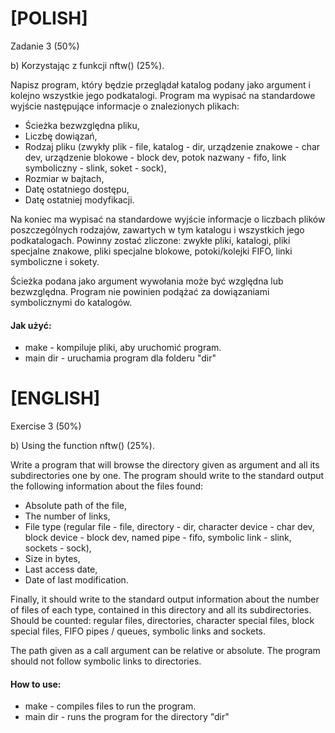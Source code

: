 # [POLISH]
Zadanie 3 (50%)

b) Korzystając z funkcji nftw() (25%).

Napisz program, który będzie przeglądał katalog podany jako argument i kolejno wszystkie jego podkatalogi. 
Program ma wypisać na standardowe wyjście następujące informacje o znalezionych plikach:

* Ścieżka bezwzględna pliku,
* Liczbę dowiązań,
* Rodzaj pliku (zwykły plik - file, katalog - dir, urządzenie znakowe - char dev, urządzenie blokowe - block dev, potok nazwany - fifo, link symboliczny - slink, soket - sock),
* Rozmiar w bajtach,
* Datę ostatniego dostępu,
* Datę ostatniej modyfikacji.

Na koniec ma wypisać na standardowe wyjście informacje o liczbach plików poszczególnych rodzajów, zawartych w tym katalogu i wszystkich jego podkatalogach. Powinny zostać zliczone: zwykłe pliki, katalogi, pliki specjalne znakowe, pliki specjalne blokowe, potoki/kolejki FIFO, linki symboliczne i sokety. 

Ścieżka podana jako argument wywołania może być względna lub bezwzględna. Program nie powinien podążać za dowiązaniami symbolicznymi do katalogów.

#### Jak użyć:
* make - kompiluje pliki, aby uruchomić program.
* main dir - uruchamia program dla folderu "dir"

# [ENGLISH]
Exercise 3 (50%)

b) Using the function nftw() (25%).

Write a program that will browse the directory given as argument and all its subdirectories one by one.
The program should write to the standard output the following information about the files found:

* Absolute path of the file,
* The number of links,
* File type (regular file - file, directory - dir, character device - char dev, block device - block dev, named pipe - fifo, symbolic link - slink, sockets - sock),
* Size in bytes,
* Last access date,
* Date of last modification.

Finally, it should write to the standard output information about the number of files of each type, contained in this directory and all its subdirectories. Should be counted: regular files, directories, character special files, block special files, FIFO pipes / queues, symbolic links and sockets.

The path given as a call argument can be relative or absolute. The program should not follow symbolic links to directories.

#### How to use:
* make - compiles files to run the program.
* main dir - runs the program for the directory "dir"
